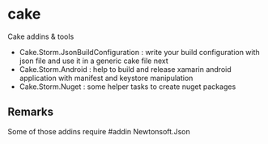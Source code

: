 # cake
Cake addins &amp; tools 

- Cake.Storm.JsonBuildConfiguration : write your build configuration with json file and use it in a generic cake file next
- Cake.Storm.Android : help to build and release xamarin android application with manifest and keystore manipulation
- Cake.Storm.Nuget : some helper tasks to create nuget packages

## Remarks

Some of those addins require #addin Newtonsoft.Json  
